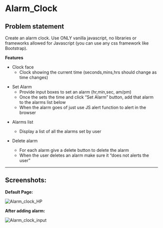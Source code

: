 # Alarm_Clock
## Problem statement 
Create an alarm clock. Use ONLY vanilla javascript, no libraries or frameworks allowed for Javascript (you can use any css framework like Bootstrap).


**Features**
+ Clock face
  - Clock showing the current time (seconds,mins,hrs should change as time changes)

* Set Alarm
  - Provide input boxes to set an alarm (hr,min,sec, am/pm)
  - Once the sets the time and click “Set Alarm” button, add that alarm to the alarms list below
  - When the alarm goes of just use JS alert function to alert in the browser

+ Alarms list
  - Display a list of all the alarms set by user

+ Delete alarm
  - For each alarm give a delete button to delete the alarm
  - When the user deletes an alarm make sure it “does not alerts the user”

***

## Screenshots:
**Default Page:**

![Alarm_clock_HP](https://github.com/Rushabh025/Alarm_Clock/assets/58899214/9c8a7807-4470-4005-ac06-7f5769753df4)

**After adding alarm:**

![Alarm_clock_input](https://github.com/Rushabh025/Alarm_Clock/assets/58899214/05328816-3153-4908-ab59-d7d9dcf1e2ad)

